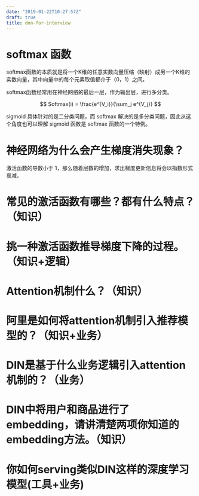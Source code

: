 ```yaml
---
date: "2019-01-22T10:27:57Z"
draft: true
title: dnn-for-interview
---
```


# softmax 函数

softmax函数的本质就是将一个K维的任意实数向量压缩（映射）成另一个K维的实数向量，其中向量中的每个元素取值都介于（0，1）之间。

softmax函数经常用在神经网络的最后一层，作为输出层，进行多分类。

$$
Softmax(i) = \frac{e^{V_i}}{\sum_j e^{V_j}}
$$

sigmoid 具体针对的是二分类问题，而 softmax 解决的是多分类问题，因此从这个角度也可以理解 sigmoid 函数是 softmax 函数的一个特例。

# 神经网络为什么会产生梯度消失现象？

激活函数的导数小于 1，那么随着层数的增加，求出梯度更新信息将会以指数形式衰减。

# 常见的激活函数有哪些？都有什么特点？（知识）

# 挑一种激活函数推导梯度下降的过程。（知识+逻辑）

# Attention机制什么？（知识）

# 阿里是如何将attention机制引入推荐模型的？（知识+业务）

# DIN是基于什么业务逻辑引入attention机制的？（业务）

# DIN中将用户和商品进行了embedding，请讲清楚两项你知道的embedding方法。（知识）

# 你如何serving类似DIN这样的深度学习模型(工具+业务)
